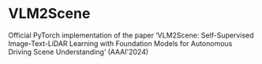 # VLM2Scene
Official PyTorch implementation of the paper ‘VLM2Scene: Self-Supervised Image-Text-LiDAR Learning with Foundation Models for Autonomous Driving Scene Understanding’ (AAAI'2024)
